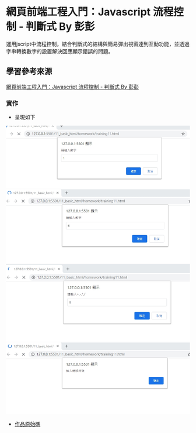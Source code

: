 # 網頁前端工程入門：Javascript 流程控制 - 判斷式 By 彭彭

運用jscript中流程控制，結合判斷式的結構與簡易彈出視窗達到互動功能，並透過字串轉換數字的設置解決回應顯示錯誤的問題。

## 學習參考來源

[網頁前端工程入門：Javascript 流程控制 - 判斷式 By 彭彭](https://www.youtube.com/watch?v=LIgMGq0YRPE&list=PL-g0fdC5RMbpqZ0bmvJTgVTS4tS3txRVp&index=11)

### 實作

- 呈現如下

![作品](./images/1598261970384.jpg)
![作品](./images/1598262030947.jpg)
![作品](./images/1598262049881.jpg)
![作品](./images/1598262058928.jpg)

- [作品原始碼](/11_basic_html/homework/training11.html)

